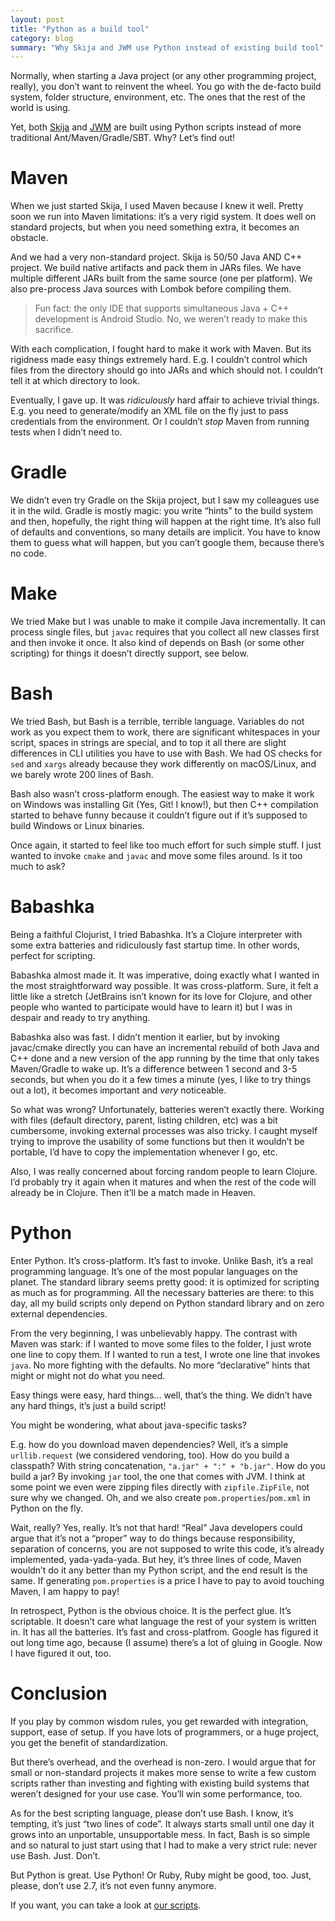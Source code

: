 ```yaml
---
layout: post
title: "Python as a build tool"
category: blog
summary: "Why Skija and JWM use Python instead of existing build tool"
---
```


Normally, when starting a Java project (or any other programming project, really), you don’t want to reinvent the wheel. You go with the de-facto build system, folder structure, environment, etc. The ones that the rest of the world is using.

Yet, both [Skija](https://github.com/JetBrains/skija/tree/master/script) and [JWM](https://github.com/HumbleUI/JWM/tree/main/script) are built using Python scripts instead of more traditional Ant/Maven/Gradle/SBT. Why? Let’s find out!

# Maven

When we just started Skija, I used Maven because I knew it well. Pretty soon we run into Maven limitations: it’s a very rigid system. It does well on standard projects, but when you need something extra, it becomes an obstacle.

And we had a very non-standard project. Skija is 50/50 Java AND C++ project. We build native artifacts and pack them in JARs files. We have multiple different JARs built from the same source (one per platform). We also pre-process Java sources with Lombok before compiling them.

> Fun fact: the only IDE that supports simultaneous Java + C++ development is Android Studio. No, we weren’t ready to make this sacrifice.

With each complication, I fought hard to make it work with Maven. But its rigidness made easy things extremely hard. E.g. I couldn’t control which files from the directory should go into JARs and which should not. I couldn’t tell it at which directory to look.

Eventually, I gave up. It was _ridiculously_ hard affair to achieve trivial things. E.g. you need to generate/modify an XML file on the fly just to pass credentials from the environment. Or I couldn’t _stop_ Maven from running tests when I didn’t need to.

# Gradle

We didn’t even try Gradle on the Skija project, but I saw my colleagues use it in the wild. Gradle is mostly magic: you write “hints” to the build system and then, hopefully, the right thing will happen at the right time. It’s also full of defaults and conventions, so many details are implicit. You have to know them to guess what will happen, but you can’t google them, because there’s no code.

# Make

We tried Make but I was unable to make it compile Java incrementally. It can process single files, but `javac` requires that you collect all new classes first and then invoke it once. It also kind of depends on Bash (or some other scripting) for things it doesn’t directly support,  see below.

# Bash

We tried Bash, but Bash is a terrible, terrible language. Variables do not work as you expect them to work, there are significant whitespaces in your script, spaces in strings are special, and to top it all there are slight differences in CLI utilities you have to use with Bash. We had OS checks for `sed` and `xargs` already because they work differently on macOS/Linux, and we barely wrote 200 lines of Bash.

Bash also wasn’t cross-platform enough. The easiest way to make it work on Windows was installing Git (Yes, Git! I know!), but then C++ compilation started to behave funny because it couldn’t figure out if it’s supposed to build Windows or Linux binaries. 

Once again, it started to feel like too much effort for such simple stuff. I just wanted to invoke `cmake` and `javac` and move some files around. Is it too much to ask?

# Babashka

Being a faithful Clojurist, I tried Babashka. It’s a Clojure interpreter with some extra batteries and ridiculously fast startup time. In other words, perfect for scripting.

Babashka almost made it. It was imperative, doing exactly what I wanted in the most straightforward way possible. It was cross-platform. Sure, it felt a little like a stretch (JetBrains isn’t known for its love for Clojure, and other people who wanted to participate would have to learn it) but I was in despair and ready to try anything.

Babashka also was fast. I didn’t mention it earlier, but by invoking javac/cmake directly you can have an incremental rebuild of both Java and C++ done and a new version of the app running by the time that only takes Maven/Gradle to wake up. It’s a difference between 1 second and 3-5 seconds, but when you do it a few times a minute (yes, I like to try things out a lot), it becomes important and _very_ noticeable.

So what was wrong? Unfortunately, batteries weren’t exactly there. Working with files (default directory, parent, listing children, etc) was a bit cumbersome, invoking external processes was also tricky. I caught myself trying to improve the usability of some functions but then it wouldn’t be portable, I’d have to copy the implementation whenever I go, etc.

Also, I was really concerned about forcing random people to learn Clojure. I’d probably try it again when it matures and when the rest of the code will already be in Clojure. Then it’ll be a match made in Heaven.

# Python

Enter Python. It’s cross-platform. It’s fast to invoke. Unlike Bash, it’s a real programming language. It’s one of the most popular languages on the planet. The standard library seems pretty good: it is optimized for scripting as much as for programming. All the necessary batteries are there: to this day, all my build scripts only depend on Python standard library and on zero external dependencies.

From the very beginning, I was unbelievably happy. The contrast with Maven was stark: if I wanted to move some files to the folder, I just wrote one line to copy them. If I wanted to run a test, I wrote one line that invokes `java`. No more fighting with the defaults. No more “declarative” hints that might or might not do what you need.

Easy things were easy, hard things... well, that’s the thing. We didn’t have any hard things, it’s just a build script!

You might be wondering, what about java-specific tasks?

E.g. how do you download maven dependencies? Well, it’s a simple `urllib.request` (we considered vendoring, too). How do you build a classpath? With string concatenation, `"a.jar" + ":" + "b.jar"`. How do you build a jar? By invoking `jar` tool, the one that comes with JVM. I think at some point we even were zipping files directly with `zipfile.ZipFile`, not sure why we changed. Oh, and we also create `pom.properties`/`pom.xml` in Python on the fly.

Wait, really? Yes, really. It’s not that hard! “Real” Java developers could argue that it’s not a “proper” way to do things because responsibility, separation of concerns, you are not supposed to write this code, it’s already implemented, yada-yada-yada. But hey, it’s three lines of code, Maven wouldn’t do it any better than my Python script, and the end result is the same. If generating `pom.properties` is a price I have to pay to avoid touching Maven, I am happy to pay!

In retrospect, Python is the obvious choice. It is the perfect glue. It’s scriptable. It doesn’t care what language the rest of your system is written in. It has all the batteries. It’s fast and cross-platfrom. Google has figured it out long time ago, because (I assume) there’s a lot of gluing in Google. Now I have figured it out, too.

# Conclusion

If you play by common wisdom rules, you get rewarded with integration, support, ease of setup. If you have lots of programmers, or a huge project, you get the benefit of standardization.

But there’s overhead, and the overhead is non-zero. I would argue that for small or non-standard projects it makes more sense to write a few custom scripts rather than investing and fighting with existing build systems that weren’t designed for your use case. You’ll win some performance, too.

As for the best scripting language, please don’t use Bash. I know, it’s tempting, it’s just “two lines of code”. It always starts small until one day it grows into an unportable, unsupportable mess. In fact, Bash is so simple and so natural to just start using that I had to make a very strict rule: never use Bash. Just. Don’t.

But Python is great. Use Python! Or Ruby, Ruby might be good, too. Just, please, don’t use 2.7, it’s not even funny anymore.

If you want, you can take a look at [our scripts](https://github.com/JetBrains/skija/tree/master/script).
